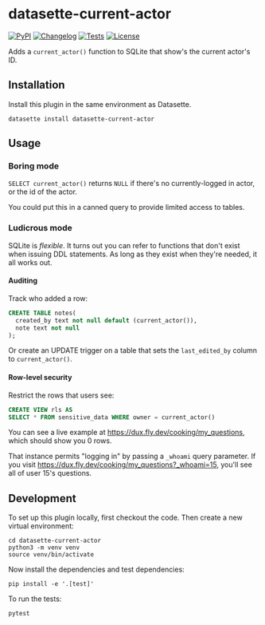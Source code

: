 # datasette-current-actor

[![PyPI](https://img.shields.io/pypi/v/datasette-current-actor.svg)](https://pypi.org/project/datasette-current-actor/)
[![Changelog](https://img.shields.io/github/v/release/cldellow/datasette-current-actor?include_prereleases&label=changelog)](https://github.com/cldellow/datasette-current-actor/releases)
[![Tests](https://github.com/cldellow/datasette-current-actor/workflows/Test/badge.svg)](https://github.com/cldellow/datasette-current-actor/actions?query=workflow%3ATest)
[![License](https://img.shields.io/badge/license-Apache%202.0-blue.svg)](https://github.com/cldellow/datasette-current-actor/blob/main/LICENSE)

Adds a `current_actor()` function to SQLite that show's the current actor's ID.

## Installation

Install this plugin in the same environment as Datasette.

    datasette install datasette-current-actor

## Usage

### Boring mode

`SELECT current_actor()` returns `NULL` if there's no currently-logged in actor,
or the id of the actor.

You could put this in a canned query to provide limited access to tables.

### Ludicrous mode

SQLite is _flexible_. It turns out you can refer to functions that don't exist
when issuing DDL statements. As long as they exist when they're needed, it all
works out.

#### Auditing

Track who added a row:

```sql
CREATE TABLE notes(
  created_by text not null default (current_actor()),
  note text not null
);
```

Or create an UPDATE trigger on a table that sets the `last_edited_by` column to
`current_actor()`.

#### Row-level security

Restrict the rows that users see:

```sql
CREATE VIEW rls AS
SELECT * FROM sensitive_data WHERE owner = current_actor()
```

You can see a live example at https://dux.fly.dev/cooking/my_questions, which should show you 0 rows.

That instance permits "logging in" by passing a `_whoami` query parameter. If you visit https://dux.fly.dev/cooking/my_questions?_whoami=15, you'll see all of user 15's questions.



## Development

To set up this plugin locally, first checkout the code. Then create a new virtual environment:

    cd datasette-current-actor
    python3 -m venv venv
    source venv/bin/activate

Now install the dependencies and test dependencies:

    pip install -e '.[test]'

To run the tests:

    pytest
